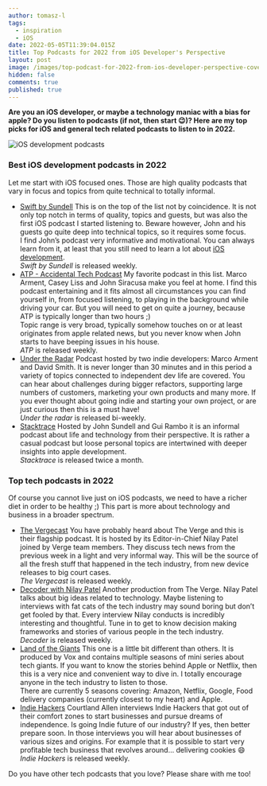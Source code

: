 ```yaml
---
author: tomasz-l
tags:
  - inspiration
  - iOS
date: 2022-05-05T11:39:04.015Z
title: Top Podcasts for 2022 from iOS Developer's Perspective
layout: post
image: /images/top-podcast-for-2022-from-ios-developer-perspective-cover.png
hidden: false
comments: true
published: true
---
```

**Are you an iOS developer, or maybe a technology maniac with a bias for apple? Do you listen to podcasts (if not, then start 😉)? Here are my top picks for iOS and general tech related podcasts to listen to in 2022.**

![iOS development podcasts](/images/top-podcasts-from-ios-developer-perspective-cover.png)

### Best iOS development podcasts in 2022

Let me start with iOS focused ones. Those are high quality podcasts that vary in focus and topics from quite technical to totally informal.

* [Swift by Sundell](https://podcasts.apple.com/pl/podcast/swift-by-sundell/id1267161825)
  This is on the top of the list not by coincidence. It is not only top notch in terms of quality, topics and guests, but was also the first iOS podcast I started listening to. Beware however, John and his guests go quite deep into technical topics, so it requires some focus.\
    I find John’s podcast very informative and motivational. You can always learn from it, at least that you still need to learn a lot about [iOS development](/our-areas/mobile-app-development).\
    *Swift by Sundell* is released weekly.
* [ATP - Accidental Tech Podcast](https://podcasts.apple.com/pl/podcast/accidental-tech-podcast/id617416468)
  My favorite podcast in this list. Marco Arment, Casey Liss and John Siracusa make you feel at home. I find this podcast entertaining and it fits almost all circumstances you can find yourself in, from focused listening, to playing in the background while driving your car. But you will need to get on quite a journey, because ATP is typically longer than two hours ;)\
    Topic range is very broad, typically somehow touches on or at least originates from apple related news, but you never know when John starts to have beeping issues in his house.\
    *ATP* is released weekly.
* [Under the Radar](https://podcasts.apple.com/pl/podcast/under-the-radar/id1055685246) 
  Podcast hosted by two indie developers: Marco Arment and David Smith. It is never longer than 30 minutes and in this period a variety of topics connected to independent dev life are covered. You can hear about challenges during bigger refactors, supporting large numbers of customers, marketing your own products and many more. If you ever thought about going indie and starting your own project, or are just curious then this is a must have!\
    *Under the radar* is released bi-weekly.
* [Stacktrace](https://podcasts.apple.com/pl/podcast/stacktrace/id1359435443) 
  Hosted by John Sundell and Gui Rambo it is an informal podcast about life and technology from their perspective. It is rather a casual podcast but loose personal topics are intertwined with deeper insights into apple development.\
    *Stacktrace* is released twice a month.

### Top tech podcasts in 2022

Of course you cannot live just on iOS podcasts, we need to have a richer diet in order to be healthy ;) This part is more about technology and business in a broader spectrum.

* [The Vergecast](https://podcasts.apple.com/pl/podcast/the-vergecast/id430333725)
  You have probably heard about The Verge and this is their flagship podcast. It is hosted by its Editor-in-Chief Nilay Patel joined by Verge team members. They discuss tech news from the previous week in a light and very informal way. This will be the source of all the fresh stuff that happened in the tech industry, from new device releases to big court cases.\
    *The Vergecast* is released weekly.
* [Decoder with Nilay Patel](https://podcasts.apple.com/pl/podcast/decoder-with-nilay-patel/id1011668648)
  Another production from The Verge. Nilay Patel talks about big ideas related to technology. Maybe listening to interviews with fat cats of the tech industry may sound boring but don’t get fooled by that. Every interview Nilay conducts is incredibly interesting and thoughtful. Tune in to get to know decision making frameworks and stories of various people in the tech industry.\
    *Decoder* is released weekly.
* [Land of the Giants](https://podcasts.apple.com/pl/podcast/land-of-the-giants/id1465767420) 
  This one is a little bit different than others. It is produced by Vox and contains multiple seasons of mini series about tech giants. If you want to know the stories behind Apple or Netflix, then this is a very nice and convenient way to dive in. I totally encourage anyone in the tech industry to listen to those.\
    There are currently 5 seasons covering: Amazon, Netflix, Google, Food delivery companies (currently closest to my heart) and Apple.
* [Indie Hackers](https://podcasts.apple.com/pl/podcast/indie-hackers/id1206165808) 
  Courtland Allen interviews Indie Hackers that got out of their comfort zones to start businesses and pursue dreams of independence. Is going Indie future of our industry? If yes, then better prepare soon. In those interviews you will hear about businesses of various sizes and origins. For example that it is possible to start very profitable tech business that revolves around… delivering cookies 😄
    *Indie Hackers* is released weekly.

Do you have other tech podcasts that you love? Please share with me too!